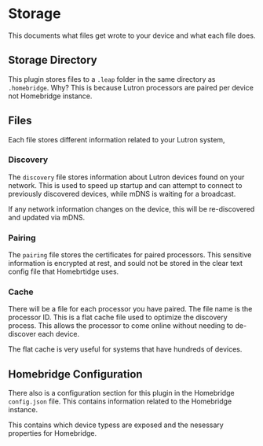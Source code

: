 # Storage
This documents what files get wrote to your device and what each file does.

## Storage Directory
This plugin stores files to a `.leap` folder in the same directory as `.homebridge`. Why? This is because Lutron processors are paired per device not Homebridge instance.

## Files
Each file stores different information related to your Lutron system,

### Discovery
The `discovery` file stores information about Lutron devices found on your network. This is used to speed up startup and can attempt to connect to previously discovered devices, while mDNS is waiting for a broadcast.

If any network information changes on the device, this will be re-discovered and updated via mDNS.

### Pairing
The `pairing` file stores the certificates for paired processors. This sensitive information is encrypted at rest, and sould not be stored in the clear text config file that Homebrtidge uses.

### Cache
There will be a file for each processor you have paired. The file name is the processor ID. This is a flat cache file used to optimize the discovery process. This allows the processor to come online without needing to de-discover each device.

The flat cache is very useful for systems that have hundreds of devices.

## Homebridge Configuration
There also is a configuration section for this plugin in the Homebridge `config.json` file. This contains information related to the Homebridge instance.

This contains which device typess are exposed and the nesessary properties for Homebridge.
